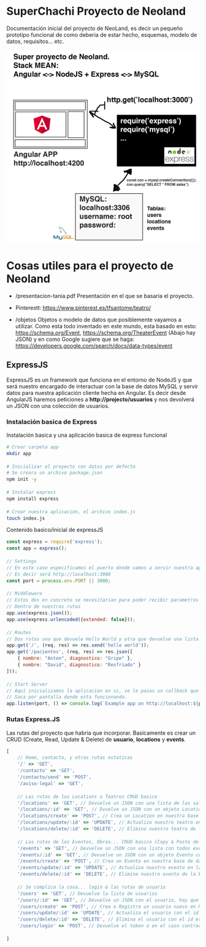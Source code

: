 # SuperChachi Proyecto de Neoland

Documentación inicial del proyecto de NeoLand, es decir un pequeño prototipo funcional de como deberia de estar hecho, esquemas, modelo de datos, requisitos... etc.

![alt text](https://raw.githubusercontent.com/antonrodin/utiles-proyecto/master/images/croquis.jpg)


# Cosas utiles para el proyecto de Neoland

* /presentacion-tania.pdf Presentación en el que se basaria el proyecto.

* Pinterestt: https://www.pinterest.es/tfsantome/teatro/

* /objetos Objetos o modelo de datos que posiblemente vayamos a utilizar. Como esta todo inventado en este mundo, esta basado en esto:  https://schema.org/Event, https://schema.org/TheaterEvent (Abajo hay JSON) y en como Google sugiere que se haga: https://developers.google.com/search/docs/data-types/event

## ExpressJS

ExpressJS es un framework que funciona en el entorno de NodeJS y que será nuestro encargado de interactuar con la base de datos MySQL y servir datos para nuestra aplicación cliente hecha en Angular. Es decir desde AngularJS haremos peticiones a **http://projecto/usuarios** y nos devolverá un JSON con una colección de usuarios.

### Instalación basica de Express

Instalación basica y una aplicación basica de express funcional

```bash
# Crear carpeta app
mkdir app

# Inicializar el proyecto con datos por defecto
# Se creara un archivo package.json
npm init -y

# Instalar express
npm install express

# Crear nuestra aplicación, el archivo index.js
touch index.js
```

Contenido basico/inicial de expressJS

```javascript
const express = require('express');
const app = express();

// Settings
// En este caso especificamos el puerto donde vamos a servir nuestra app
// Es decir será http://localhost:3000
const port = process.env.PORT || 3000;

// Middleware
// Estos dos en concreto se necesitarian para poder recibir parametros
// Dentro de nuestras rutas
app.use(express.json());
app.use(express.urlencoded({extended: false}));

// Routes
// Dos rutas una que devuele Hello World y otra que devuelve una lista de pacientes
app.get('/', (req, res) => res.send('hello world'));
app.get('/pacientes', (req, res) => res.json([
	{ nombre: "Anton", diagnostico: "Gripe" },
	{ nombre: "David", diagnostico: "Resfriado" }
])); 

// Start Server
// Aquí inicializamos la aplicacion en si, se le pasas un callback que basicamente
// Saca por pantalla donde esta funcionando.
app.listen(port, () => console.log(`Example app on http://localhost:${port}`))
```

### Rutas Express.JS

Las rutas del proyecto que habria que incorporar. Basicamente es crear un CRUD (Create, Read, Update & Delete) de **usuario**, **locations** y **events**.

```javascript
[
    // Home, contacto, y otras rutas estaticas
    '/' => 'GET',
    '/contacto' => 'GET',
    '/contacto/send' => 'POST',
    '/aviso-legal' => 'GET',

    // Las rutas de los Locations o Teatros CRUD basico
    '/locations' => 'GET', // Devuelve un JSON con una lista de las salas
    '/locations/:id' => 'GET', // Dvuelve un JSON con un objeto Location, hay que pasar el ID
    '/locations/create' => 'POST', // Crea un Location en nuestra base de datos MySQL
    '/locations/update/:id' => 'UPDATE', // Actualiza nuestro teatro en la base de datos MySQL, hay que especificar ID del teatro.
    '/locations/delete/:id' => 'DELETE', // Elimina nuestro teatro de la base de datos Mylsq, hay que pasar el ID del teatro.

    // Las rutas de los Eventos, Obras... CRUD basico (Copy & Paste de Location)
    '/events' => 'GET', // Devuelve un JSON con una lista con todos eventos
    '/events/:id' => 'GET', // Devuelve un JSON con un objeto Evento concreto, hay que pasar el ID
    '/events/create' => 'POST', // Crea un Evento en nuestra base de datos MySQL
    '/events/update/:id' => 'UPDATE', // Actualiza nuestro evento en la base de datos MySQL, hay que especificar ID del evento.
    '/events/delete/:id' => 'DELETE', // Elimina nuestro evento de la base de datos MySQL, hay que pasar el ID del evento.

    // Se complica la cosa... login & las rutas de usuario
    '/users' => 'GET', // Devuelve la lista de usuarios
    '/users/:id' => 'GET', // Devuelve un JSON con el usuario, hay que pasr el parametro ID
    '/users/create' => 'POST', // Crea o Registra un usuario nuevo en MySQL
    '/users/update/:id' => 'UPDATE', // Actualiza el usuario con el id especificado en MySQL
    '/users/delete/:id' => 'DELETE', // Elimina el usuario con el id especificado en MySQL
    '/users/login' => 'POST', // Devuelve el token o en el caso contrario un error

]
```